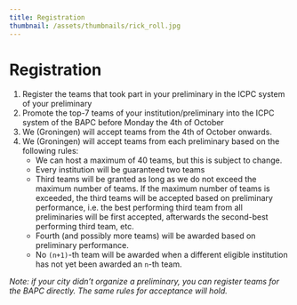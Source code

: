 ```yaml
---
title: Registration
thumbnail: /assets/thumbnails/rick_roll.jpg
---
```


# Registration

1. Register the teams that took part in your preliminary in the ICPC system of your preliminary
2. Promote the top-7 teams of your institution/preliminary into the ICPC system of the BAPC before Monday the 4th of October
3. We (Groningen) will accept teams from the 4th of October onwards.
4. We (Groningen) will accept teams from each preliminary based on the following rules:
   - We can host a maximum of 40 teams, but this is subject to change.
   - Every institution will be guaranteed two teams
   - Third teams will be granted as long as we do not exceed the maximum number of teams. If the maximum number of teams is exceeded, the third teams will be accepted based on preliminary performance, i.e. the best performing third team from all preliminaries will be first accepted, afterwards the second-best performing third team, etc.
   - Fourth (and possibly more teams) will be awarded based on preliminary performance.
   - No `(n+1)`-th team will be awarded when a different eligible institution has not yet been awarded an `n`-th team.

_Note: if your city didn’t organize a preliminary, you can register teams for the BAPC directly. The same rules for acceptance will hold._
